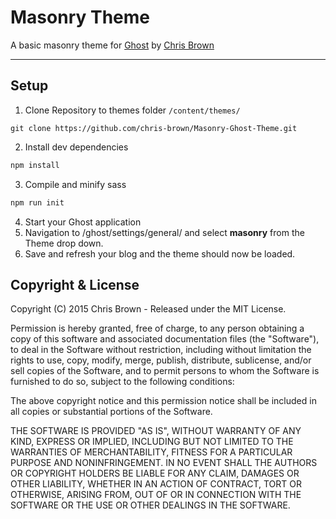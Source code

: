# Masonry Theme

A basic masonry theme for [Ghost](https://ghost.org) by [Chris Brown](https://github.com/chris-brown)

---

## Setup

1. Clone Repository to themes folder ``` /content/themes/ ```

``` git clone https://github.com/chris-brown/Masonry-Ghost-Theme.git ```

2. Install dev dependencies

```javascript
npm install
```

3. Compile and minify sass
```javascript
npm run init
```

4. Start your Ghost application
5. Navigation to /ghost/settings/general/ and select **masonry** from the Theme drop down.
6. Save and refresh your blog and the theme should now be loaded.

## Copyright & License

Copyright (C) 2015 Chris Brown - Released under the MIT License.

Permission is hereby granted, free of charge, to any person obtaining a copy of this software and associated documentation files (the "Software"), to deal in the Software without restriction, including without limitation the rights to use, copy, modify, merge, publish, distribute, sublicense, and/or sell copies of the Software, and to permit persons to whom the Software is furnished to do so, subject to the following conditions:

The above copyright notice and this permission notice shall be included in all copies or substantial portions of the Software.

THE SOFTWARE IS PROVIDED "AS IS", WITHOUT WARRANTY OF ANY KIND, EXPRESS OR IMPLIED, INCLUDING BUT NOT LIMITED TO THE WARRANTIES OF MERCHANTABILITY, FITNESS FOR A PARTICULAR PURPOSE AND NONINFRINGEMENT. IN NO EVENT SHALL THE AUTHORS OR COPYRIGHT HOLDERS BE LIABLE FOR ANY CLAIM, DAMAGES OR OTHER LIABILITY, WHETHER IN AN ACTION OF CONTRACT, TORT OR OTHERWISE, ARISING FROM, OUT OF OR IN CONNECTION WITH THE SOFTWARE OR THE USE OR OTHER DEALINGS IN THE SOFTWARE.